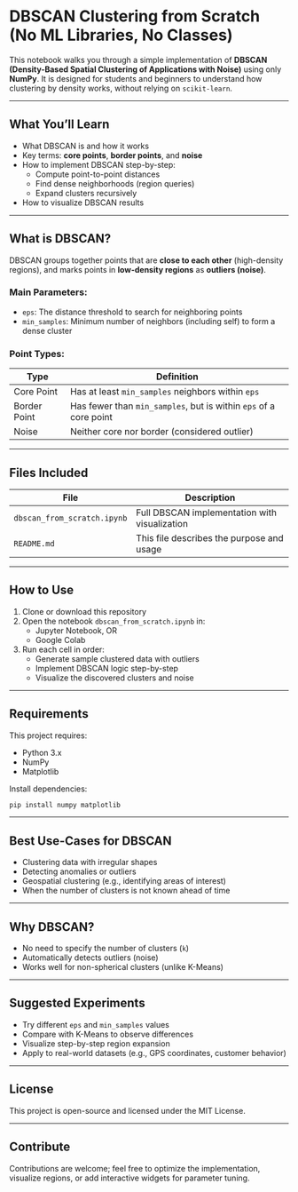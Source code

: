 # DBSCAN Clustering from Scratch (No ML Libraries, No Classes)

This notebook walks you through a simple implementation of **DBSCAN (Density-Based Spatial Clustering of Applications with Noise)** using only **NumPy**. It is designed for students and beginners to understand how clustering by density works, without relying on `scikit-learn`.

---

## What You’ll Learn

- What DBSCAN is and how it works
- Key terms: **core points**, **border points**, and **noise**
- How to implement DBSCAN step-by-step:
  - Compute point-to-point distances
  - Find dense neighborhoods (region queries)
  - Expand clusters recursively
- How to visualize DBSCAN results

---

## What is DBSCAN?

DBSCAN groups together points that are **close to each other** (high-density regions), and marks points in **low-density regions** as **outliers (noise)**.

### Main Parameters:
- `eps`: The distance threshold to search for neighboring points
- `min_samples`: Minimum number of neighbors (including self) to form a dense cluster

### Point Types:
| Type         | Definition |
|--------------|------------|
| Core Point   | Has at least `min_samples` neighbors within `eps` |
| Border Point | Has fewer than `min_samples`, but is within `eps` of a core point |
| Noise        | Neither core nor border (considered outlier) |

---

## Files Included

| File                     | Description                                          |
|--------------------------|------------------------------------------------------|
| `dbscan_from_scratch.ipynb` | Full DBSCAN implementation with visualization     |
| `README.md`              | This file describes the purpose and usage         |

---

## How to Use

1. Clone or download this repository
2. Open the notebook `dbscan_from_scratch.ipynb` in:
   - Jupyter Notebook, OR
   - Google Colab
3. Run each cell in order:
   - Generate sample clustered data with outliers
   - Implement DBSCAN logic step-by-step
   - Visualize the discovered clusters and noise

---

## Requirements

This project requires:

- Python 3.x
- NumPy
- Matplotlib

Install dependencies:

```bash
pip install numpy matplotlib
```

---

## Best Use-Cases for DBSCAN
* Clustering data with irregular shapes
* Detecting anomalies or outliers
* Geospatial clustering (e.g., identifying areas of interest)
* When the number of clusters is not known ahead of time

---

## Why DBSCAN?
* No need to specify the number of clusters (`k`)
* Automatically detects outliers (noise)
* Works well for non-spherical clusters (unlike K-Means)

---

## Suggested Experiments
* Try different `eps` and `min_samples` values
* Compare with K-Means to observe differences
* Visualize step-by-step region expansion
* Apply to real-world datasets (e.g., GPS coordinates, customer behavior)

---

## License
This project is open-source and licensed under the MIT License.

---

## Contribute
Contributions are welcome; feel free to optimize the implementation, visualize regions, or add interactive widgets for parameter tuning.

